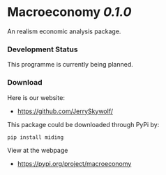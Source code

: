 # Macroeconomy  _0.1.0_

An realism economic analysis package.

### Development Status
This programme is currently being planned.

### Download

Here is our website:
* https://github.com/JerrySkywolf/

This package could be downloaded through PyPi by:

`pip install miding`

View at the webpage
* https://pypi.org/project/macroeconomy
